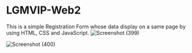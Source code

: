 # LGMVIP-Web2

This is a simple Registration Form whose data display on a same page by using HTML, CSS and JavaScript.
![Screenshot (399)](https://user-images.githubusercontent.com/109847442/198838863-7f3043f6-19de-43a3-b8aa-aeea8c40f958.png)

![Screenshot (400)](https://user-images.githubusercontent.com/109847442/198838880-4c90da2d-d99a-4169-9ac7-ca55fa7ce4db.png)

